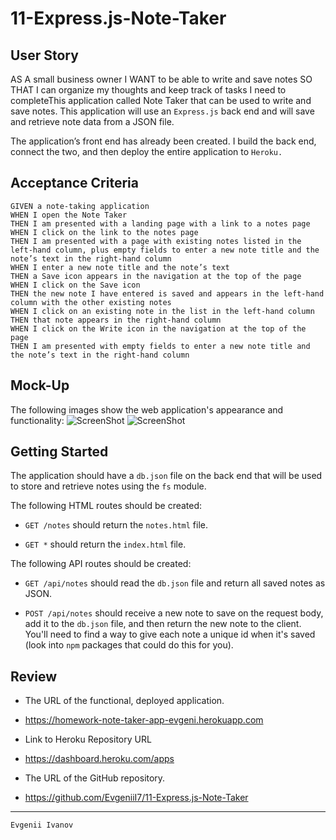 # 11-Express.js-Note-Taker
## User Story
AS A small business owner
I WANT to be able to write and save notes
SO THAT I can organize my thoughts and keep track of tasks I need to completeThis application called Note Taker that can be used to write and save notes. This application will use an ```Express.js``` back end and will save and retrieve note data from a JSON file.

The application’s front end has already been created. I build the back end, connect the two, and then deploy the entire application to ```Heroku.```

## Acceptance Criteria

```
GIVEN a note-taking application
WHEN I open the Note Taker
THEN I am presented with a landing page with a link to a notes page
WHEN I click on the link to the notes page
THEN I am presented with a page with existing notes listed in the left-hand column, plus empty fields to enter a new note title and the note’s text in the right-hand column
WHEN I enter a new note title and the note’s text
THEN a Save icon appears in the navigation at the top of the page
WHEN I click on the Save icon
THEN the new note I have entered is saved and appears in the left-hand column with the other existing notes
WHEN I click on an existing note in the list in the left-hand column
THEN that note appears in the right-hand column
WHEN I click on the Write icon in the navigation at the top of the page
THEN I am presented with empty fields to enter a new note title and the note’s text in the right-hand column
```


## Mock-Up
The following images show the web application's appearance and functionality: 
![ScreenShot](https://user-images.githubusercontent.com/88345845/145916809-1a7deb88-3f0d-44af-86ba-12a44dd4d61b.png)
![ScreenShot](https://user-images.githubusercontent.com/88345845/145916865-0bcdad3f-129f-42eb-a47c-efc87c631f24.png)
## Getting Started

The application should have a `db.json` file on the back end that will be used to store and retrieve notes using the `fs` module.

The following HTML routes should be created:

* `GET /notes` should return the `notes.html` file.

* `GET *` should return the `index.html` file.

The following API routes should be created:

* `GET /api/notes` should read the `db.json` file and return all saved notes as JSON.

* `POST /api/notes` should receive a new note to save on the request body, add it to the `db.json` file, and then return the new note to the client. You'll need to find a way to give each note a unique id when it's saved (look into `npm` packages that could do this for you).


## Review

* The URL of the functional, deployed application.
* https://homework-note-taker-app-evgeni.herokuapp.com
* Link to Heroku Repository URL
* https://dashboard.heroku.com/apps

* The URL of the GitHub repository.
* https://github.com/EvgeniiI7/11-Express.js-Note-Taker
- - -
``` Sincerely,
Evgenii Ivanov 
